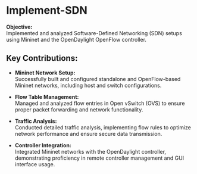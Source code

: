 # Implement-SDN

**Objective:**  
Implemented and analyzed Software-Defined Networking (SDN) setups using Mininet and the OpenDaylight OpenFlow controller.

## Key Contributions:

- **Mininet Network Setup:**  
  Successfully built and configured standalone and OpenFlow-based Mininet networks, including host and switch configurations.

- **Flow Table Management:**  
  Managed and analyzed flow entries in Open vSwitch (OVS) to ensure proper packet forwarding and network functionality.

- **Traffic Analysis:**  
  Conducted detailed traffic analysis, implementing flow rules to optimize network performance and ensure secure data transmission.

- **Controller Integration:**  
  Integrated Mininet networks with the OpenDaylight controller, demonstrating proficiency in remote controller management and GUI interface usage.
